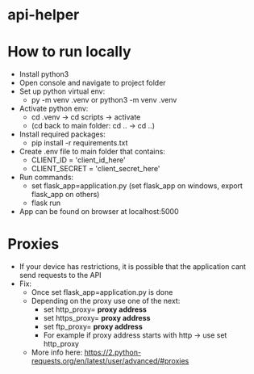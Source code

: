 # api-helper

# How to run locally
- Install python3
- Open console and navigate to project folder
- Set up python virtual env:
  - py -m venv .venv or python3 -m venv .venv
- Activate python env:
  - cd .venv -> cd scripts -> activate 
  - (cd back to main folder: cd .. -> cd ..)
- Install required packages:
  - pip install -r requirements.txt
- Create .env file to main folder that contains:
  - CLIENT_ID = 'client_id_here'
  - CLIENT_SECRET = 'client_secret_here'
- Run commands:
  - set flask_app=application.py (set flask_app on windows, export flask_app on others)
  - flask run
- App can be found on browser at localhost:5000

# Proxies
- If your device has restrictions, it is possible that the application cant send requests to the API
- Fix: 
  - Once set flask_app=application.py is done
  - Depending on the proxy use one of the next: 
    - set http_proxy= __proxy address__
    - set https_proxy= __proxy address__
    - set ftp_proxy= __proxy address__
    - For example if proxy address starts with http -> use set http_proxy
  - More info here: https://2.python-requests.org/en/latest/user/advanced/#proxies
